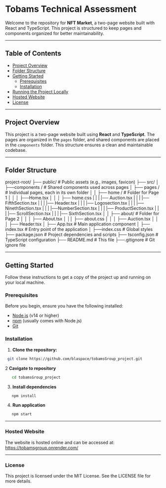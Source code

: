 # Tobams Technical Assessment

Welcome to the repository for **NFT Market**, a two-page website built with
React and TypeScript. This project is structured to keep pages and components
organized for better maintainability.

---

## Table of Contents

- [Project Overview](#project-overview)
- [Folder Structure](#folder-structure)
- [Getting Started](#getting-started)
  - [Prerequisites](#prerequisites)
  - [Installation](#installation)
- [Running the Project Locally](#running-the-project-locally)
- [Hosted Website](#hosted-website)
- [License](#license)

---

## Project Overview

This project is a two-page website built using **React** and **TypeScript**. The
pages are organized in the `pages` folder, and shared components are placed in
the `components` folder. This structure ensures a clean and maintainable
codebase.

---

## Folder Structure

project-root/ 
├── public/ # Public assets (e.g., images, favicon) 
├── src/ 
│ ├──components / # Shared components used across pages 
│ ├── pages / # Individual pages, each in its own folder 
│ │ ├── home / # Folder for Page 1 
│ │ │ ├──Home.tsx 
│ │ │ ├── home.css 
| | | |── Auction.tsx 
| | | |── FifthSection.tsx 
| | | |── Header.tsx 
| | | |── Logosection.tsx 
| | | |── NinethSection.tsx 
| | | |──NumberSection.tsx 
| | | |── ProductSection.tsx 
| | | |── ScrollSection.tsx 
| | |
|── SixthSection.tsx 
│ │ ├── about/ # Folder for Page 2 
│ │ │ ├── About.tsx 
│ ││ ├── about.css 
│ │ │ ├── Auction.tsx 
│ │ │ ├── Header.tsx 
│ ├── App.tsx # Main application component 
│ ├── index.tsx # Entry point of the application 
│ ├──index.css # Global styles 
├── package.json # Project dependencies and scripts
├── tsconfig.json # TypeScript configuration 
├── README.md # This file 
├──.gitignore # Git ignore file

---

## Getting Started

Follow these instructions to get a copy of the project up and running on your
local machine.

### Prerequisites

Before you begin, ensure you have the following installed:

- [Node.js](https://nodejs.org/) (v14 or higher)
- [npm](https://www.npmjs.com/) (usually comes with Node.js)
- [Git](https://git-scm.com/)

### Installation

1. **Clone the repository:**

  ```bash
   git clone https://github.com/blaspace/tobamsGroup_project.git
   ```
2 **Cavigate to repository**

```bash
   cd tobamsGroup_project
   ```
3. **Install dependencies**

```bash
   npm install
   ```

4. **Run application**
```bash
   npm start
   ```

---

### Hosted Website

The website is hosted online and can be accessed at:
https://tobamsgroup.onrender.com/

---

### License

This project is licensed under the MIT License. See the LICENSE file for more
details.
